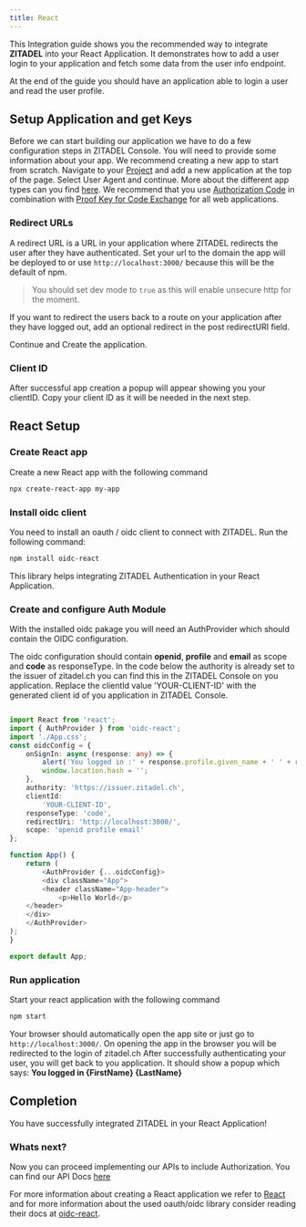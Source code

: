 ```yaml
---
title: React
---
```


This Integration guide shows you the recommended way to integrate **ZITADEL** into your React Application.
It demonstrates how to add a user login to your application and fetch some data from the user info endpoint.

At the end of the guide you should have an application able to login a user and read the user profile.

## Setup Application and get Keys

Before we can start building our application we have to do a few configuration steps in ZITADEL Console.
You will need to provide some information about your app. We recommend creating a new app to start from scratch. Navigate to your [Project](https://console.zitadel.ch/projects) and add a new application at the top of the page.
Select User Agent and continue. More about the different app types can you find [here](https://docs.zitadel.com/docs/guides/authorization/oauth-recommended-flows#different-client-profiles).
We recommend that you use [Authorization Code](../../apis/openidoauth/grant-types#authorization-code) in combination with [Proof Key for Code Exchange](../../apis/openidoauth/grant-types#proof-key-for-code-exchange) for all web applications.

### Redirect URLs

A redirect URL is a URL in your application where ZITADEL redirects the user after they have authenticated. Set your url to the domain the app will be deployed to or use `http://localhost:3000/` because this will be the default of npm.

> You should set dev mode to `true` as this will enable unsecure http for the moment.

If you want to redirect the users back to a route on your application after they have logged out, add an optional redirect in the post redirectURI field.

Continue and Create the application.

### Client ID

After successful app creation a popup will appear showing you your clientID.
Copy your client ID as it will be needed in the next step.

## React Setup

### Create React app

Create a new React app with the following command

```bash
npx create-react-app my-app
```

### Install oidc client

You need to install an oauth / oidc client to connect with ZITADEL. Run the following command:

```bash
npm install oidc-react
```

This library helps integrating ZITADEL Authentication in your React Application.

### Create and configure Auth Module

With the installed oidc pakage you will need an AuthProvider which should contain the OIDC configuration.

The oidc configuration should contain **openid**, **profile** and **email** as scope and **code** as responseType.
In the code below the authority is already set to the issuer of zitadel.ch you can find this in the ZITADEL Console on you application.
Replace the clientId value 'YOUR-CLIENT-ID' with the generated client id of you application in ZITADEL Console.


```ts

import React from 'react';
import { AuthProvider } from 'oidc-react';
import './App.css';
const oidcConfig = {
    onSignIn: async (response: any) => {
        alert('You logged in :' + response.profile.given_name + ' ' + response.profile.family_name);
        window.location.hash = '';
    },
    authority: 'https://issuer.zitadel.ch',
    clientId:
        'YOUR-CLIENT-ID',
    responseType: 'code',
    redirectUri: 'http://localhost:3000/',
    scope: 'openid profile email'
};

function App() {
    return (
        <AuthProvider {...oidcConfig}>
        <div className="App">
        <header className="App-header">
            <p>Hello World</p>
    </header>
    </div>
    </AuthProvider>
);
}

export default App;
```

### Run application

Start your react application with the following command

```bash
npm start
```

Your browser should automatically open the app site or just go to `http://localhost:3000/`.
On opening the app in the browser you will be redirected to the login of zitadel.ch
After successfully authenticating your user, you will get back to you application.
It should show a popup which says: **You logged in {FirstName} {LastName}**

## Completion

You have successfully integrated ZITADEL in your React Application!

### Whats next?

Now you can proceed implementing our APIs to include Authorization. You can find our API Docs [here](../../apis/introduction)

For more information about creating a React application we refer to [React](https://reactjs.org/docs/getting-started.html) and for more information about the used oauth/oidc library consider reading their docs at [oidc-react](https://www.npmjs.com/package/oidc-react).

